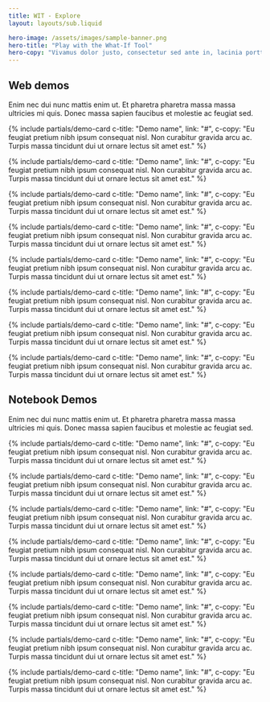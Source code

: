 ```yaml
---
title: WIT - Explore
layout: layouts/sub.liquid

hero-image: /assets/images/sample-banner.png
hero-title: "Play with the What-If Tool"
hero-copy: "Vivamus dolor justo, consectetur sed ante in, lacinia porttitor tellus. Vestibulum neque leo, volutpat sit amet velit ut, laoreet maximus tortor. "
---
```


<div class="mdl-cell--8-col mdl-cell--4-col-tablet mdl-cell--4-col-phone">
  
## Web demos

Enim nec dui nunc mattis enim ut. Et pharetra pharetra massa massa ultricies mi quis. Donec massa sapien faucibus et molestie ac feugiat sed.

  <div class="mdl-grid">

  {% include partials/demo-card c-title: "Demo name", link: "#", c-copy: "Eu feugiat pretium nibh ipsum consequat nisl. Non curabitur gravida arcu ac. Turpis massa tincidunt dui ut ornare lectus sit amet est." %}

  {% include partials/demo-card c-title: "Demo name", link: "#", c-copy: "Eu feugiat pretium nibh ipsum consequat nisl. Non curabitur gravida arcu ac. Turpis massa tincidunt dui ut ornare lectus sit amet est." %}

  {% include partials/demo-card c-title: "Demo name", link: "#", c-copy: "Eu feugiat pretium nibh ipsum consequat nisl. Non curabitur gravida arcu ac. Turpis massa tincidunt dui ut ornare lectus sit amet est." %}

  {% include partials/demo-card c-title: "Demo name", link: "#", c-copy: "Eu feugiat pretium nibh ipsum consequat nisl. Non curabitur gravida arcu ac. Turpis massa tincidunt dui ut ornare lectus sit amet est." %}

  {% include partials/demo-card c-title: "Demo name", link: "#", c-copy: "Eu feugiat pretium nibh ipsum consequat nisl. Non curabitur gravida arcu ac. Turpis massa tincidunt dui ut ornare lectus sit amet est." %}

  {% include partials/demo-card c-title: "Demo name", link: "#", c-copy: "Eu feugiat pretium nibh ipsum consequat nisl. Non curabitur gravida arcu ac. Turpis massa tincidunt dui ut ornare lectus sit amet est." %}

  {% include partials/demo-card c-title: "Demo name", link: "#", c-copy: "Eu feugiat pretium nibh ipsum consequat nisl. Non curabitur gravida arcu ac. Turpis massa tincidunt dui ut ornare lectus sit amet est." %}

  {% include partials/demo-card c-title: "Demo name", link: "#", c-copy: "Eu feugiat pretium nibh ipsum consequat nisl. Non curabitur gravida arcu ac. Turpis massa tincidunt dui ut ornare lectus sit amet est." %}

  </div>

## Notebook Demos

Enim nec dui nunc mattis enim ut. Et pharetra pharetra massa massa ultricies mi quis. Donec massa sapien faucibus et molestie ac feugiat sed.

  <div class="mdl-grid">

  {% include partials/demo-card c-title: "Demo name", link: "#", c-copy: "Eu feugiat pretium nibh ipsum consequat nisl. Non curabitur gravida arcu ac. Turpis massa tincidunt dui ut ornare lectus sit amet est." %}

  {% include partials/demo-card c-title: "Demo name", link: "#", c-copy: "Eu feugiat pretium nibh ipsum consequat nisl. Non curabitur gravida arcu ac. Turpis massa tincidunt dui ut ornare lectus sit amet est." %}

  {% include partials/demo-card c-title: "Demo name", link: "#", c-copy: "Eu feugiat pretium nibh ipsum consequat nisl. Non curabitur gravida arcu ac. Turpis massa tincidunt dui ut ornare lectus sit amet est." %}

  {% include partials/demo-card c-title: "Demo name", link: "#", c-copy: "Eu feugiat pretium nibh ipsum consequat nisl. Non curabitur gravida arcu ac. Turpis massa tincidunt dui ut ornare lectus sit amet est." %}

  {% include partials/demo-card c-title: "Demo name", link: "#", c-copy: "Eu feugiat pretium nibh ipsum consequat nisl. Non curabitur gravida arcu ac. Turpis massa tincidunt dui ut ornare lectus sit amet est." %}

  {% include partials/demo-card c-title: "Demo name", link: "#", c-copy: "Eu feugiat pretium nibh ipsum consequat nisl. Non curabitur gravida arcu ac. Turpis massa tincidunt dui ut ornare lectus sit amet est." %}

  {% include partials/demo-card c-title: "Demo name", link: "#", c-copy: "Eu feugiat pretium nibh ipsum consequat nisl. Non curabitur gravida arcu ac. Turpis massa tincidunt dui ut ornare lectus sit amet est." %}

  {% include partials/demo-card c-title: "Demo name", link: "#", c-copy: "Eu feugiat pretium nibh ipsum consequat nisl. Non curabitur gravida arcu ac. Turpis massa tincidunt dui ut ornare lectus sit amet est." %}

  </div>
